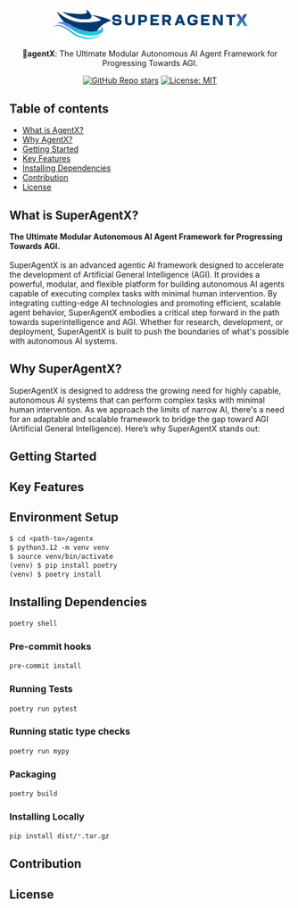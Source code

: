 <div align="center">

<img src="docs/images/fulllogo_transparent.png" width="350">

<br/>

🤖**agentX**: The Ultimate Modular Autonomous AI Agent Framework for Progressing Towards AGI.


[![GitHub Repo stars](https://img.shields.io/github/stars/decisionfacts/agentX)](https://github.com/decisionfacts/agentX)
[![License: MIT](https://img.shields.io/badge/License-MIT-green.svg)](https://opensource.org/licenses/MIT)

</div>

## Table of contents
- [What is AgentX?](#what-is-superagentx)
- [Why AgentX?](#why-superagentx)
- [Getting Started](#getting-started)
- [Key Features](#key-features)
- [Installing Dependencies](#installing-dependencies)
- [Contribution](#contribution)
- [License](#license)

## What is SuperAgentX?

**The Ultimate Modular Autonomous AI Agent Framework for Progressing Towards AGI.** <br/><br/>
SuperAgentX is an advanced agentic AI framework designed to accelerate the development of Artificial General Intelligence (AGI). It provides a powerful, modular, and flexible platform for building autonomous AI agents capable of executing complex tasks with minimal human intervention. By integrating cutting-edge AI technologies and promoting efficient, scalable agent behavior, SuperAgentX embodies a critical step forward in the path towards superintelligence and AGI. Whether for research, development, or deployment, SuperAgentX is built to push the boundaries of what's possible with autonomous AI systems.

## Why SuperAgentX?

SuperAgentX is designed to address the growing need for highly capable, autonomous AI systems that can perform complex tasks with minimal human intervention. As we approach the limits of narrow AI, there's a need for an adaptable and scalable framework to bridge the gap toward AGI (Artificial General Intelligence). Here’s why SuperAgentX stands out:

## Getting Started

## Key Features

## Environment Setup
```shell
$ cd <path-to>/agentx
$ python3.12 -m venv venv
$ source venv/bin/activate
(venv) $ pip install poetry
(venv) $ poetry install
```

## Installing Dependencies
```bash
poetry shell
```

### Pre-commit hooks

```bash
pre-commit install
```

### Running Tests

```bash
poetry run pytest
```

### Running static type checks

```bash
poetry run mypy
```

### Packaging

```bash
poetry build
```

### Installing Locally

```bash
pip install dist/*.tar.gz
```

## Contribution

## License